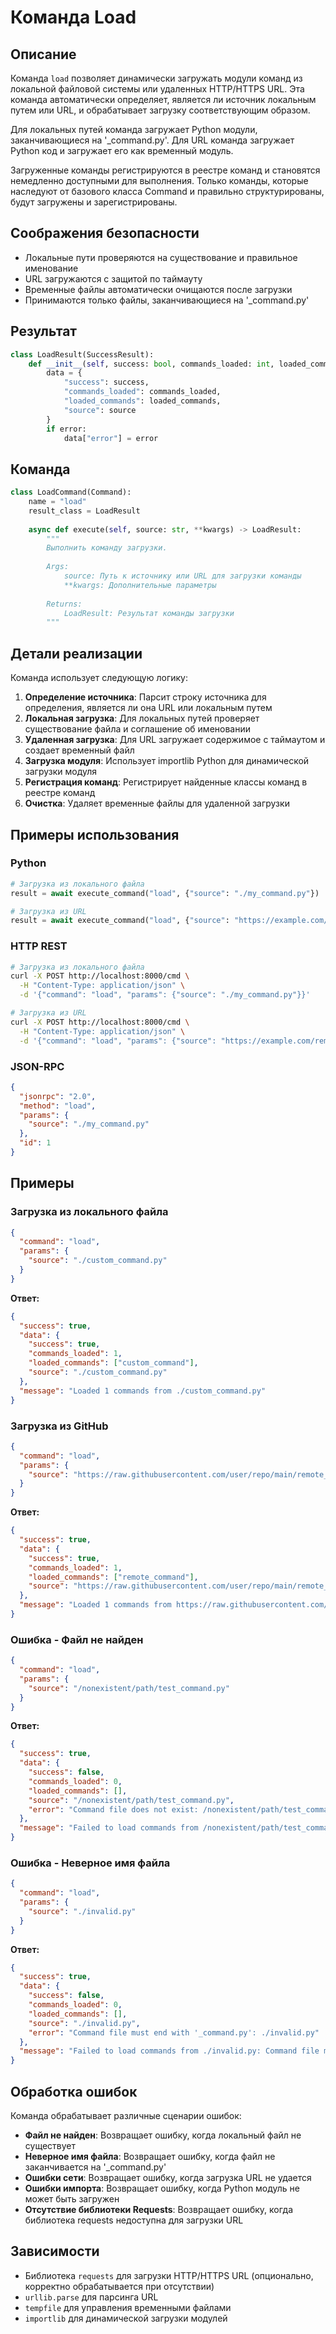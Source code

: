 # Команда Load

## Описание

Команда `load` позволяет динамически загружать модули команд из локальной файловой системы или удаленных HTTP/HTTPS URL. Эта команда автоматически определяет, является ли источник локальным путем или URL, и обрабатывает загрузку соответствующим образом.

Для локальных путей команда загружает Python модули, заканчивающиеся на '_command.py'. Для URL команда загружает Python код и загружает его как временный модуль.

Загруженные команды регистрируются в реестре команд и становятся немедленно доступными для выполнения. Только команды, которые наследуют от базового класса Command и правильно структурированы, будут загружены и зарегистрированы.

## Соображения безопасности

- Локальные пути проверяются на существование и правильное именование
- URL загружаются с защитой по таймауту
- Временные файлы автоматически очищаются после загрузки
- Принимаются только файлы, заканчивающиеся на '_command.py'

## Результат

```python
class LoadResult(SuccessResult):
    def __init__(self, success: bool, commands_loaded: int, loaded_commands: list, source: str, error: Optional[str] = None):
        data = {
            "success": success,
            "commands_loaded": commands_loaded,
            "loaded_commands": loaded_commands,
            "source": source
        }
        if error:
            data["error"] = error
```

## Команда

```python
class LoadCommand(Command):
    name = "load"
    result_class = LoadResult
    
    async def execute(self, source: str, **kwargs) -> LoadResult:
        """
        Выполнить команду загрузки.
        
        Args:
            source: Путь к источнику или URL для загрузки команды
            **kwargs: Дополнительные параметры
            
        Returns:
            LoadResult: Результат команды загрузки
        """
```

## Детали реализации

Команда использует следующую логику:

1. **Определение источника**: Парсит строку источника для определения, является ли она URL или локальным путем
2. **Локальная загрузка**: Для локальных путей проверяет существование файла и соглашение об именовании
3. **Удаленная загрузка**: Для URL загружает содержимое с таймаутом и создает временный файл
4. **Загрузка модуля**: Использует importlib Python для динамической загрузки модуля
5. **Регистрация команд**: Регистрирует найденные классы команд в реестре команд
6. **Очистка**: Удаляет временные файлы для удаленной загрузки

## Примеры использования

### Python

```python
# Загрузка из локального файла
result = await execute_command("load", {"source": "./my_command.py"})

# Загрузка из URL
result = await execute_command("load", {"source": "https://example.com/remote_command.py"})
```

### HTTP REST

```bash
# Загрузка из локального файла
curl -X POST http://localhost:8000/cmd \
  -H "Content-Type: application/json" \
  -d '{"command": "load", "params": {"source": "./my_command.py"}}'

# Загрузка из URL
curl -X POST http://localhost:8000/cmd \
  -H "Content-Type: application/json" \
  -d '{"command": "load", "params": {"source": "https://example.com/remote_command.py"}}'
```

### JSON-RPC

```json
{
  "jsonrpc": "2.0",
  "method": "load",
  "params": {
    "source": "./my_command.py"
  },
  "id": 1
}
```

## Примеры

### Загрузка из локального файла

```json
{
  "command": "load",
  "params": {
    "source": "./custom_command.py"
  }
}
```

**Ответ:**
```json
{
  "success": true,
  "data": {
    "success": true,
    "commands_loaded": 1,
    "loaded_commands": ["custom_command"],
    "source": "./custom_command.py"
  },
  "message": "Loaded 1 commands from ./custom_command.py"
}
```

### Загрузка из GitHub

```json
{
  "command": "load",
  "params": {
    "source": "https://raw.githubusercontent.com/user/repo/main/remote_command.py"
  }
}
```

**Ответ:**
```json
{
  "success": true,
  "data": {
    "success": true,
    "commands_loaded": 1,
    "loaded_commands": ["remote_command"],
    "source": "https://raw.githubusercontent.com/user/repo/main/remote_command.py"
  },
  "message": "Loaded 1 commands from https://raw.githubusercontent.com/user/repo/main/remote_command.py"
}
```

### Ошибка - Файл не найден

```json
{
  "command": "load",
  "params": {
    "source": "/nonexistent/path/test_command.py"
  }
}
```

**Ответ:**
```json
{
  "success": true,
  "data": {
    "success": false,
    "commands_loaded": 0,
    "loaded_commands": [],
    "source": "/nonexistent/path/test_command.py",
    "error": "Command file does not exist: /nonexistent/path/test_command.py"
  },
  "message": "Failed to load commands from /nonexistent/path/test_command.py: Command file does not exist: /nonexistent/path/test_command.py"
}
```

### Ошибка - Неверное имя файла

```json
{
  "command": "load",
  "params": {
    "source": "./invalid.py"
  }
}
```

**Ответ:**
```json
{
  "success": true,
  "data": {
    "success": false,
    "commands_loaded": 0,
    "loaded_commands": [],
    "source": "./invalid.py",
    "error": "Command file must end with '_command.py': ./invalid.py"
  },
  "message": "Failed to load commands from ./invalid.py: Command file must end with '_command.py': ./invalid.py"
}
```

## Обработка ошибок

Команда обрабатывает различные сценарии ошибок:

- **Файл не найден**: Возвращает ошибку, когда локальный файл не существует
- **Неверное имя файла**: Возвращает ошибку, когда файл не заканчивается на '_command.py'
- **Ошибки сети**: Возвращает ошибку, когда загрузка URL не удается
- **Ошибки импорта**: Возвращает ошибку, когда Python модуль не может быть загружен
- **Отсутствие библиотеки Requests**: Возвращает ошибку, когда библиотека requests недоступна для загрузки URL

## Зависимости

- Библиотека `requests` для загрузки HTTP/HTTPS URL (опционально, корректно обрабатывается при отсутствии)
- `urllib.parse` для парсинга URL
- `tempfile` для управления временными файлами
- `importlib` для динамической загрузки модулей 